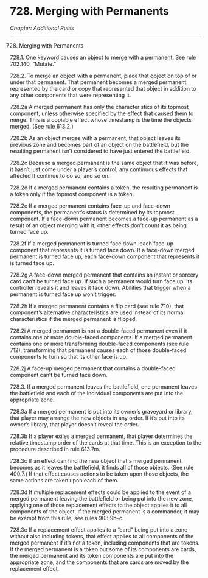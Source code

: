 # 728. Merging with Permanents

*Chapter: Additional Rules*

---

728. Merging with Permanents



728.1. One keyword causes an object to merge with a permanent. See rule 702.140, “Mutate.”



728.2. To merge an object with a permanent, place that object on top of or under that permanent. That permanent becomes a merged permanent represented by the card or copy that represented that object in addition to any other components that were representing it.



728.2a A merged permanent has only the characteristics of its topmost component, unless otherwise specified by the effect that caused them to merge. This is a copiable effect whose timestamp is the time the objects merged. (See rule 613.2.)



728.2b As an object merges with a permanent, that object leaves its previous zone and becomes part of an object on the battlefield, but the resulting permanent isn’t considered to have just entered the battlefield.



728.2c Because a merged permanent is the same object that it was before, it hasn’t just come under a player’s control, any continuous effects that affected it continue to do so, and so on.



728.2d If a merged permanent contains a token, the resulting permanent is a token only if the topmost component is a token.



728.2e If a merged permanent contains face-up and face-down components, the permanent’s status is determined by its topmost component. If a face-down permanent becomes a face-up permanent as a result of an object merging with it, other effects don’t count it as being turned face up.



728.2f If a merged permanent is turned face down, each face-up component that represents it is turned face down. If a face-down merged permanent is turned face up, each face-down component that represents it is turned face up.



728.2g A face-down merged permanent that contains an instant or sorcery card can’t be turned face up. If such a permanent would turn face up, its controller reveals it and leaves it face down. Abilities that trigger when a permanent is turned face up won’t trigger.



728.2h If a merged permanent contains a flip card (see rule 710), that component’s alternative characteristics are used instead of its normal characteristics if the merged permanent is flipped.



728.2i A merged permanent is not a double-faced permanent even if it contains one or more double-faced components. If a merged permanent contains one or more transforming double-faced components (see rule 712), transforming that permanent causes each of those double-faced components to turn so that its other face is up. 



728.2j A face-up merged permanent that contains a double-faced component can’t be turned face down.



728.3. If a merged permanent leaves the battlefield, one permanent leaves the battlefield and each of the individual components are put into the appropriate zone.



728.3a If a merged permanent is put into its owner’s graveyard or library, that player may arrange the new objects in any order. If it’s put into its owner’s library, that player doesn’t reveal the order.



728.3b If a player exiles a merged permanent, that player determines the relative timestamp order of the cards at that time. This is an exception to the procedure described in rule 613.7m.



728.3c If an effect can find the new object that a merged permanent becomes as it leaves the battlefield, it finds all of those objects. (See rule 400.7.) If that effect causes actions to be taken upon those objects, the same actions are taken upon each of them.



728.3d If multiple replacement effects could be applied to the event of a merged permanent leaving the battlefield or being put into the new zone, applying one of those replacement effects to the object applies it to all components of the object. If the merged permanent is a commander, it may be exempt from this rule; see rules 903.9b–c.



728.3e If a replacement effect applies to a “card” being put into a zone without also including tokens, that effect applies to all components of the merged permanent if it’s not a token, including components that are tokens. If the merged permanent is a token but some of its components are cards, the merged permanent and its token components are put into the appropriate zone, and the components that are cards are moved by the replacement effect.



